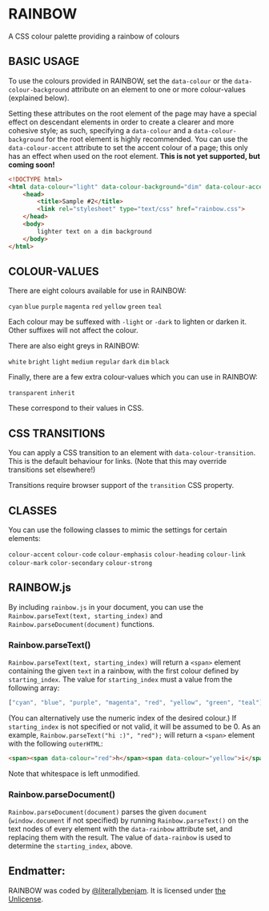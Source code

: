 #  RAINBOW  #

A CSS colour palette providing a rainbow of colours

##  BASIC USAGE  ##

To use the colours provided in RAINBOW, set the `data-colour` or the `data-colour-background` attribute on an element to one or more colour-values (explained below).

Setting these attributes on the root element of the page may have a special effect on descendant elements in order to create a clearer and more cohesive style; as such, specifying a `data-colour` and a `data-colour-background` for the root element is highly recommended.
You can use the `data-colour-accent` attribute to set the accent colour of a page; this only has an effect when used on the root element. **This is not yet supported, but coming soon!**

```html
<!DOCTYPE html>
<html data-colour="light" data-colour-background="dim" data-colour-accent="red">
    <head>
        <title>Sample #2</title>
        <link rel="stylesheet" type="text/css" href="rainbow.css">
    </head>
    <body>
        lighter text on a dim background
    </body>
</html>
```

##  COLOUR-VALUES  ##

There are eight colours available for use in RAINBOW:

`cyan` `blue` `purple` `magenta` `red` `yellow` `green` `teal`

Each colour may be suffexed with `-light` or `-dark` to lighten or darken it.
Other suffixes will not affect the colour.

There are also eight greys in RAINBOW:

`white` `bright` `light` `medium` `regular` `dark`  `dim` `black`

Finally, there are a few extra colour-values which you can use in RAINBOW:

`transparent` `inherit`

These correspond to their values in CSS.

##  CSS TRANSITIONS  ##

You can apply a CSS transition to an element with `data-colour-transition`.
This is the default behaviour for links.
(Note that this may override transitions set elsewhere!)

Transitions require browser support of the `transition` CSS property.

##  CLASSES  ##

You can use the following classes to mimic the settings for certain elements:

`colour-accent` `colour-code` `colour-emphasis` `colour-heading` `colour-link` `colour-mark` `color-secondary` `colour-strong`

##  RAINBOW.js  ##

By including `rainbow.js` in your document, you can use the `Rainbow.parseText(text, starting_index)` and `Rainbow.parseDocument(document)` functions.

###  Rainbow.parseText()  ###

`Rainbow.parseText(text, starting_index)` will return a `<span>` element containing the given `text` in a rainbow, with the first colour defined by `starting_index`.
The value for `starting_index` must a value from the following array:

```js
["cyan", "blue", "purple", "magenta", "red", "yellow", "green", "teal"]
```

(You can alternatively use the numeric index of the desired colour.)
If `starting_index` is not specified or not valid, it will be assumed to be 0.
As an example, `Rainbow.parseText("hi :)", "red");` will return a `<span>` element with the following `outerHTML`:

```html
<span><span data-colour="red">h</span><span data-colour="yellow">i</span> <span data-colour="green">:</span><span data-colour="teal">)</span></span>
```

Note that whitespace is left unmodified.

###  Rainbow.parseDocument()  ###

`Rainbow.parseDocument(document)` parses the given `document` (`window.document` if not specified) by running `Rainbow.parseText()` on the text nodes of every element with the `data-rainbow` attribute set, and replacing them with the result.
The value of `data-rainbow` is used to determine the `starting_index`, above.

## Endmatter:

RAINBOW was coded by [@literallybenjam](https://twitter.com/literallybenjam).
It is licensed under [the Unlicense](http://unlicense.org/UNLICENSE).
